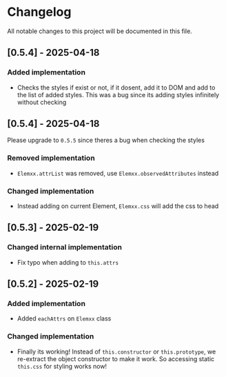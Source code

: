 
# Changelog

All notable changes to this project will be documented in this file.

## [0.5.4] - 2025-04-18

### Added implementation
- Checks the styles if exist or not, if it dosent, add it to DOM and add to the list of added styles. This was a bug since its adding styles infinitely without checking

## [0.5.4] - 2025-04-18

Please upgrade to `0.5.5` since theres a bug when checking the styles

### Removed implementation
- `Elemxx.attrList` was removed, use `Elemxx.observedAttributes` instead

### Changed implementation
-  Instead adding on current Element, `Elemxx.css` will add the css to head

## [0.5.3] - 2025-02-19

### Changed internal implementation
- Fix typo when adding to `this.attrs`

## [0.5.2] - 2025-02-19

### Added implementation
- Added `eachAttrs` on `Elemxx` class

### Changed implementation
- Finally its working! Instead of `this.constructor` or `this.prototype`, we re-extract the object constructor to make it work. So accessing static `this.css` for styling works now!
